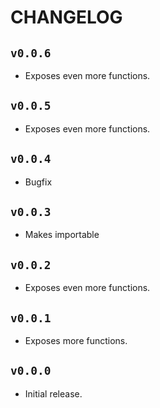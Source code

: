 # CHANGELOG

## `v0.0.6`

* Exposes even more functions.

## `v0.0.5`

* Exposes even more functions.

## `v0.0.4`

* Bugfix

## `v0.0.3`

* Makes importable

## `v0.0.2`

* Exposes even more functions.

## `v0.0.1`

* Exposes more functions.

## `v0.0.0`

* Initial release.